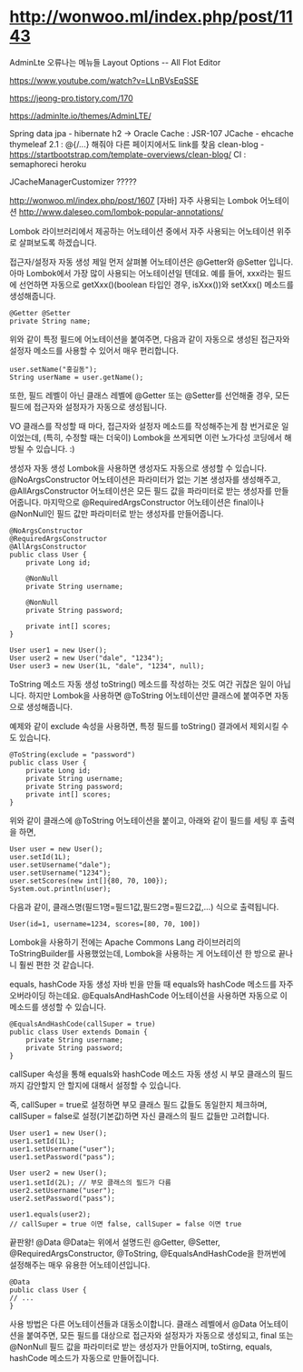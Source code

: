 # http://wonwoo.ml/index.php/post/1143

AdminLte 오류나는 메뉴들
Layout Options -- All
Flot
Editor

https://www.youtube.com/watch?v=LLnBVsEqSSE

https://jeong-pro.tistory.com/170

https://adminlte.io/themes/AdminLTE/

<div class="widget-user-header bg-black" style="background: url('../dist/img/photo1.png') center center;">

Spring data jpa - hibernate
h2 -> Oracle
Cache : JSR-107 JCache - ehcache
thymeleaf 2.1 : @{/...} 해줘야 다른 페이지에서도 link를 찾음
clean-blog - https://startbootstrap.com/template-overviews/clean-blog/
CI : semaphoreci
heroku

JCacheManagerCustomizer ?????

http://wonwoo.ml/index.php/post/1607
[자바] 자주 사용되는 Lombok 어노테이션
http://www.daleseo.com/lombok-popular-annotations/

Lombok 라이브러리에서 제공하는 어노테이션 중에서 자주 사용되는 어노테이션 위주로 살펴보도록 하겠습니다.

접근자/설정자 자동 생성
제일 먼저 살펴볼 어노테이션은 @Getter와 @Setter 입니다.
아마 Lombok에서 가장 많이 사용되는 어노테이션일 텐데요.
예를 들어, xxx라는 필드에 선언하면 자동으로 getXxx()(boolean 타입인 경우, isXxx())와 setXxx() 메소드를 생성해줍니다.

    @Getter @Setter
    private String name;

위와 같이 특정 필드에 어노테이션을 붙여주면, 다음과 같이 자동으로 생성된 접근자와 설정자 메소드를 사용할 수 있어서 매우 편리합니다.

    user.setName("홍길동");
    String userName = user.getName();

또한, 필드 레벨이 아닌 클래스 레벨에 @Getter 또는 @Setter를 선언해줄 경우, 모든 필드에 접근자와 설정자가 자동으로 생성됩니다.

VO 클래스를 작성할 때 마다, 접근자와 설정자 메소드를 작성해주는게 참 번거로운 일이었는데, (특히, 수정할 때는 더욱이) Lombok을 쓰게되면 이런 노가다성 코딩에서 해방될 수 있습니다. :)

생성자 자동 생성
Lombok을 사용하면 생성자도 자동으로 생성할 수 있습니다.
@NoArgsConstructor 어노테이션은 파라미터가 없는 기본 생성자를 생성해주고,
@AllArgsConstructor 어노테이션은 모든 필드 값을 파라미터로 받는 생성자를 만들어줍니다.
마지막으로 @RequiredArgsConstructor 어노테이션은 final이나 @NonNull인 필드 값만 파라미터로 받는 생성자를 만들어줍니다.

    @NoArgsConstructor
    @RequiredArgsConstructor
    @AllArgsConstructor
    public class User {
        private Long id;

        @NonNull
        private String username;

        @NonNull
        private String password;

        private int[] scores;
    }

    User user1 = new User();
    User user2 = new User("dale", "1234");
    User user3 = new User(1L, "dale", "1234", null);

ToString 메소드 자동 생성
toString() 메소드를 작성하는 것도 여간 귀찮은 일이 아닙니다.
하지만 Lombok을 사용하면 @ToString 어노테이션만 클래스에 붙여주면 자동으로 생성해줍니다.

예제와 같이 exclude 속성을 사용하면, 특정 필드를 toString() 결과에서 제외시킬 수도 있습니다.

    @ToString(exclude = "password")
    public class User {
        private Long id;
        private String username;
        private String password;
        private int[] scores;
    }

위와 같이 클래스에 @ToString 어노테이션을 붙이고, 아래와 같이 필드를 세팅 후 출력을 하면,

    User user = new User();
    user.setId(1L);
    user.setUsername("dale");
    user.setUsername("1234");
    user.setScores(new int[]{80, 70, 100});
    System.out.println(user);

다음과 같이, 클래스명(필드1명=필드1값,필드2명=필드2값,...) 식으로 출력됩니다.

    User(id=1, username=1234, scores=[80, 70, 100])

Lombok을 사용하기 전에는 Apache Commons Lang 라이브러리의 ToStringBuilder를 사용했었는데, Lombok을 사용하는 게 어노테이션 한 방으로 끝나니 훨씬 편한 것 같습니다.

equals, hashCode 자동 생성
자바 빈을 만들 때 equals와 hashCode 메소드를 자주 오버라이딩 하는데요. @EqualsAndHashCode 어노테이션을 사용하면 자동으로 이 메소드를 생성할 수 있습니다.

    @EqualsAndHashCode(callSuper = true)
    public class User extends Domain {
        private String username;
        private String password;
    }

callSuper 속성을 통해 equals와 hashCode 메소드 자동 생성 시 부모 클래스의 필드까지 감안할지 안 할지에 대해서 설정할 수 있습니다.

즉, callSuper = true로 설정하면 부모 클래스 필드 값들도 동일한지 체크하며, callSuper = false로 설정(기본값)하면 자신 클래스의 필드 값들만 고려합니다.

    User user1 = new User();
    user1.setId(1L);
    user1.setUsername("user");
    user1.setPassword("pass");

    User user2 = new User();
    user1.setId(2L); // 부모 클래스의 필드가 다름
    user2.setUsername("user");
    user2.setPassword("pass");

    user1.equals(user2);
    // callSuper = true 이면 false, callSuper = false 이면 true

끝판왕! @Data
@Data는 위에서 설명드린 @Getter, @Setter, @RequiredArgsConstructor, @ToString, @EqualsAndHashCode을 한꺼번에 설정해주는 매우 유용한 어노테이션입니다.

    @Data
    public class User {
    // ...
    }

사용 방법은 다른 어노테이션들과 대동소이합니다.
클래스 레벨에서 @Data 어노테이션을 붙여주면, 모든 필드를 대상으로 접근자와 설정자가 자동으로 생성되고,
final 또는 @NonNull 필드 값을 파라미터로 받는 생성자가 만들어지며,
toStirng, equals, hashCode 메소드가 자동으로 만들어집니다.